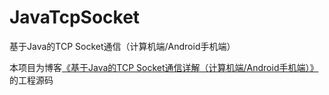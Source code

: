 # JavaTcpSocket
基于Java的TCP Socket通信（计算机端/Android手机端）

本项目为博客[《基于Java的TCP Socket通信详解（计算机端/Android手机端）》](http://www.hainter.com/java-tcp-socket)的工程源码
